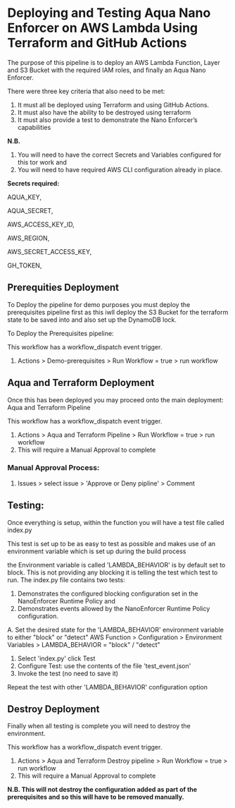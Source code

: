 # Deploying and Testing Aqua Nano Enforcer on AWS Lambda Using Terraform and GitHub Actions

The purpose of this pipeline is to deploy an AWS Lambda Function, Layer and S3 Bucket with the required IAM roles, and finally an Aqua Nano Enforcer.

There were three key criteria that also need to be met:

1. It must all be deployed using Terraform and using GitHub Actions.
2. It must also have the ability to be destroyed using terraform
3. It must also provide a test to demonstrate the Nano Enforcer’s capabilities

**N.B.**
1. You will need to have the correct Secrets and Variables configured for this tor work and
2. You will need to have required AWS CLI configuration already in place.

**Secrets required:**

AQUA_KEY,

AQUA_SECRET,

AWS_ACCESS_KEY_ID,

AWS_REGION,

AWS_SECRET_ACCESS_KEY,

GH_TOKEN,



## Prerequities Deployment
To Deploy the pipeline for demo purposes you must deploy the prerequisites pipeline first as this iwll deploy the S3 Bucket for the terraform state to be saved into and also set up the DynamoDB lock.

To Deploy the Prerequisites pipeline:

This workflow has a workflow_dispatch event trigger.

1. Actions > Demo-prerequisites > Run Workflow = true > run workflow

## Aqua and Terraform Deployment
Once this has been deployed you may proceed onto the main deployment: Aqua and Terraform Pipeline

This workflow has a workflow_dispatch event trigger.

1. Actions > Aqua and Terraform Pipeline > Run Workflow = true > run workflow
2. This will require a Manual Approval to complete

### Manual Approval Process:
1. Issues > select issue > 'Approve or Deny pipline'  > Comment

## Testing:
Once everything is setup, within the function you will have a test file called index.py

This test is set up to be as easy to test as possible and makes use of an environment variable which is set up during the build process

the Environment variable is called 'LAMBDA_BEHAVIOR' is by default set to block. This is not providing any blocking it is telling the test which test to run. The index.py file contains two tests: 

1. Demonstrates the configured blocking configuration set in the NanoEnforcer Runtime Policy and
2. Demonstrates events allowed by the NanoEnforcer Runtime Policy configuration.

A. Set the desired state for the 'LAMBDA_BEHAVIOR' environment variable to either "block" or "detect"
AWS Function > Configuration > Environment Variables > LAMBDA_BEHAVIOR = "block" / "detect"

1. Select 'index.py' click Test
2. Configure Test: use the contents of the file 'test_event.json'
3. Invoke the test (no need to save it)

Repeat the test with other 'LAMBDA_BEHAVIOR' configuration option

## Destroy Deployment
Finally when all testing is complete you will need to destroy the environment.

This workflow has a workflow_dispatch event trigger.

1. Actions > Aqua and Terraform Destroy pipeline > Run Workflow = true > run workflow
2. This will require a Manual Approval to complete

**N.B. This will not destroy the configuration added as part of the prerequisites and so this will have to be removed manually.**
